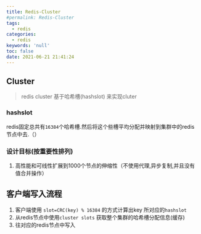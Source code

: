 ```yaml
---
title: Redis-Cluster
#permalink: Redis-Cluster
tags:
  - redis
categories:
  - redis
keywords: 'null'
toc: false
date: 2021-06-21 21:41:24
---
```


## Cluster

> redis cluster 基于哈希槽(hashslot) 来实现cluter

### hashslot

redis固定总共有`16384`个哈希槽.然后将这个些槽平均分配并映射到集群中的redis节点中去.（）

### 设计目标(按重要性排列)

1. 高性能和可线性扩展到1000个节点的伸缩性（不使用代理,异步复制,并且没有值合并操作）

## 客户端写入流程

1. 客户端使用 `slot=CRC(key) % 16384` 的方式计算出key 所对应的`hashslot`
2. 从redis节点中使用`cluster slots` 获取整个集群的哈希槽分配信息(缓存)
3. 往对应的redis节点中写入



